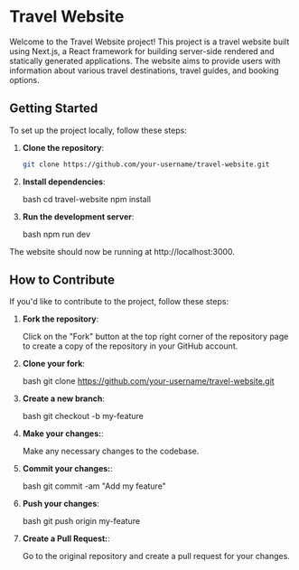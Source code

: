 # Travel Website

Welcome to the Travel Website project! This project is a travel website built using Next.js, a React framework for building server-side rendered and statically generated applications. The website aims to provide users with information about various travel destinations, travel guides, and booking options.

## Getting Started

To set up the project locally, follow these steps:

1. **Clone the repository**:

   ```bash
   git clone https://github.com/your-username/travel-website.git

   ```

2. **Install dependencies**:

   bash
   cd travel-website
   npm install

3. **Run the development server**:

   bash
   npm run dev

The website should now be running at http://localhost:3000.

## How to Contribute

If you'd like to contribute to the project, follow these steps:

1. **Fork the repository**:

   Click on the "Fork" button at the top right corner of the repository page to create a copy of the repository in your GitHub account.

2. **Clone your fork**:

   bash
   git clone https://github.com/your-username/travel-website.git

3. **Create a new branch**:

   bash
   git checkout -b my-feature

4. **Make your changes:**:

   Make any necessary changes to the codebase.

5. **Commit your changes:**:

   bash
   git commit -am "Add my feature"

6. **Push your changes**:

   bash
   git push origin my-feature

7. **Create a Pull Request:**:

   Go to the original repository and create a pull request for your changes.
